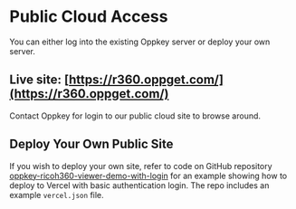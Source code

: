 # Public Cloud Access

You can either log into the existing Oppkey server or deploy
your own server.

## Live site: [https://r360.oppget.com/](https://r360.oppget.com/)

Contact Oppkey for login to our public cloud site to browse around.

## Deploy Your Own Public Site

If you wish to deploy your own site, refer to code on GitHub
repository [oppkey-ricoh360-viewer-demo-with-login](https://github.com/codetricity/oppkey-ricoh360-viewer-demo-with-login) for an example showing how to deploy to Vercel with basic authentication
login. The repo includes an example `vercel.json` file.
